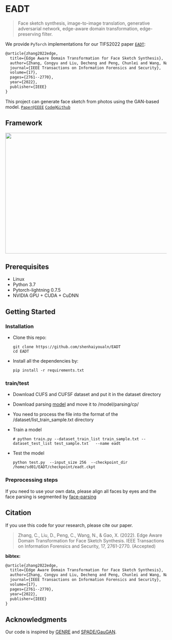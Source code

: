 # EADT

> Face sketch synthesis, image-to-image translation, generative adversarial network, edge-aware domain transformation, edge-preserving filter.

We provide `PyTorch` implementations for our TIFS2022 paper [`EADT`](https://ieeexplore.ieee.org/abstract/document/9845477): 

```latex
@article{zhang2022edge,
  title={Edge Aware Domain Transformation for Face Sketch Synthesis},
  author={Zhang, Congyu and Liu, Decheng and Peng, Chunlei and Wang, Nannan and Gao, Xinbo},
  journal={IEEE Transactions on Information Forensics and Security},
  volume={17},
  pages={2761--2770},
  year={2022},
  publisher={IEEE}
}
```

This project can generate face sketch  from photos using the GAN-based model.
[`Paper@IEEE`](https://ieeexplore.ieee.org/abstract/document/9845477)   [`Code@Github`](https://github.com/shenhaiyoualn/EADT)  

## Framework
<div align=center><img width="1076" height="376" src=imgs/fig1.png/></div>



## Prerequisites

- Linux 
- Python 3.7
- Pytorch-lightning 0.7.5
- NVIDIA GPU + CUDA + CuDNN

## Getting Started

### Installation

* Clone this repo: 

  ```
  git clone https://github.com/shenhaiyoualn/EADT
  cd EADT
  ```

* Install all the dependencies by:

  ```
  pip install -r requirements.txt
  ```

### train/test

* Download CUFS and CUFSF dataset and put it in the dataset directory
* Download parsing [model](https://drive.google.com/file/d/1VNEoJEZLLdvX-cP0xohyWv_xYqNtprjU/view?usp=share_link) and move it to /model/parsing/cp/
* You need to process the file into the format of the /dataset/list_train_sample.txt directory



* Train a model

  ```
  # python train.py --dataset_train_list train_sample.txt --dataset_test_list test_sample.txt   --name eadt
  ```

* Test the model

  ```
  python test.py  --input_size 256  --checkpoint_dir /home/sd01/EADT/checkpoint/eadt.ckpt
  ```


### Preprocessing steps

If you need to use your own data, please align all faces by eyes and the face parsing is segmented by [face-parsing](https://github.com/zllrunning/face-parsing.PyTorch)


## Citation

 If you use this code for your research, please cite our paper. 

> Zhang, C., Liu, D., Peng, C., Wang, N., & Gao, X. (2022). Edge Aware Domain Transformation for Face Sketch Synthesis. IEEE Transactions on Information Forensics and Security, 17, 2761-2770. (Accepted)

**bibtex:**

```latex
@article{zhang2022edge,
  title={Edge Aware Domain Transformation for Face Sketch Synthesis},
  author={Zhang, Congyu and Liu, Decheng and Peng, Chunlei and Wang, Nannan and Gao, Xinbo},
  journal={IEEE Transactions on Information Forensics and Security},
  volume={17},
  pages={2761--2770},
  year={2022},
  publisher={IEEE}
}
```

## Acknowledgments

Our code is inspired by [GENRE](https://github.com/fei-hdu/genre) and [SPADE/GauGAN](https://github.com/NVlabs/SPADE).
